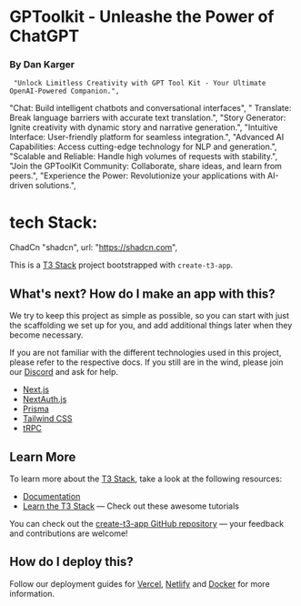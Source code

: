 # GPToolkit - Unleashe the Power of ChatGPT

### By Dan Karger

     "Unlock Limitless Creativity with GPT Tool Kit - Your Ultimate OpenAI-Powered Companion.",

"Chat: Build intelligent chatbots and conversational interfaces",
" Translate: Break language barriers with accurate text translation.",
"Story Generator: Ignite creativity with dynamic story and narrative generation.",
"Intuitive Interface: User-friendly platform for seamless integration.",
"Advanced AI Capabilities: Access cutting-edge technology for NLP and generation.",
"Scalable and Reliable: Handle high volumes of requests with stability.",
"Join the GPToolKit Community: Collaborate, share ideas, and learn from peers.",
"Experience the Power: Revolutionize your applications with AI-driven solutions.",

# tech Stack:

ChadCn
"shadcn",
url: "https://shadcn.com",

This is a [T3 Stack](https://create.t3.gg/) project bootstrapped with `create-t3-app`.

## What's next? How do I make an app with this?

We try to keep this project as simple as possible, so you can start with just the scaffolding we set up for you, and add additional things later when they become necessary.

If you are not familiar with the different technologies used in this project, please refer to the respective docs. If you still are in the wind, please join our [Discord](https://t3.gg/discord) and ask for help.

- [Next.js](https://nextjs.org)
- [NextAuth.js](https://next-auth.js.org)
- [Prisma](https://prisma.io)
- [Tailwind CSS](https://tailwindcss.com)
- [tRPC](https://trpc.io)

## Learn More

To learn more about the [T3 Stack](https://create.t3.gg/), take a look at the following resources:

- [Documentation](https://create.t3.gg/)
- [Learn the T3 Stack](https://create.t3.gg/en/faq#what-learning-resources-are-currently-available) — Check out these awesome tutorials

You can check out the [create-t3-app GitHub repository](https://github.com/t3-oss/create-t3-app) — your feedback and contributions are welcome!

## How do I deploy this?

Follow our deployment guides for [Vercel](https://create.t3.gg/en/deployment/vercel), [Netlify](https://create.t3.gg/en/deployment/netlify) and [Docker](https://create.t3.gg/en/deployment/docker) for more information.
